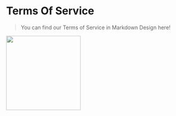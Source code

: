 # Terms Of Service
> You can find our Terms of Service in Markdown Design here!

<img src="[drawing.jpg](https://img.freepik.com/premium-vector/businessman-reading-contract-flat-vector-isometric-illustration-terms-conditions-agreement-checking-signing_103044-1746.jpg?width=40)" width="200"/>
